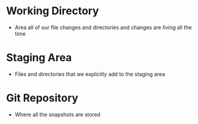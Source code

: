 # Working Directory 
- Area all of our file changes and directories and changes are living all the time

# Staging Area
- Files and directories that we explicitly add to the staging area

# Git Repository 
- Where all the snapshots are stored